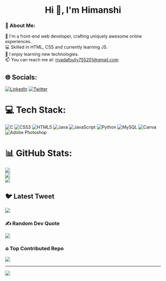 <h1 align="center">Hi 👋, I'm Himanshi  </h1>

### 💫 About Me:
🔭 I'm a front-end web developer, crafting uniquely awesome online experiences..<br>💻 Skilled in HTML, CSS and currently learning JS.<br>🌱 I enjoy learning new technologies.<br>📫 You can reach me at: riyadafouty755201@gmail.com 


## 🌐 Socials:
[![LinkedIn](https://img.shields.io/badge/LinkedIn-%230077B5.svg?logo=linkedin&logoColor=white)](https://www.linkedin.com/in/himanshi-dafouty-b51936230/) [![Twitter](https://img.shields.io/badge/Twitter-%231DA1F2.svg?logo=Twitter&logoColor=white)](https://twitter.com/RiDafouty) 

# 💻 Tech Stack:
![C](https://img.shields.io/badge/c-%2300599C.svg?style=for-the-badge&logo=c&logoColor=white) ![CSS3](https://img.shields.io/badge/css3-%231572B6.svg?style=for-the-badge&logo=css3&logoColor=white) ![HTML5](https://img.shields.io/badge/html5-%23E34F26.svg?style=for-the-badge&logo=html5&logoColor=white) ![Java](https://img.shields.io/badge/java-%23ED8B00.svg?style=for-the-badge&logo=java&logoColor=white) ![JavaScript](https://img.shields.io/badge/javascript-%23323330.svg?style=for-the-badge&logo=javascript&logoColor=%23F7DF1E) ![Python](https://img.shields.io/badge/python-3670A0?style=for-the-badge&logo=python&logoColor=ffdd54) ![MySQL](https://img.shields.io/badge/mysql-%2300f.svg?style=for-the-badge&logo=mysql&logoColor=white) ![Canva](https://img.shields.io/badge/Canva-%2300C4CC.svg?style=for-the-badge&logo=Canva&logoColor=white) ![Adobe Photoshop](https://img.shields.io/badge/adobephotoshop-%2331A8FF.svg?style=for-the-badge&logo=adobephotoshop&logoColor=white)
# 📊 GitHub Stats:
![](https://github-readme-stats.vercel.app/api?username=HimanshiDafouty&theme=dark&hide_border=false&include_all_commits=false&count_private=false)<br/>
![](https://github-readme-streak-stats.herokuapp.com/?user=HimanshiDafouty&theme=dark&hide_border=false)<br/>
![](https://github-readme-stats.vercel.app/api/top-langs/?username=HimanshiDafouty&theme=dark&hide_border=false&include_all_commits=false&count_private=false&layout=compact)

## 🐦 Latest Tweet
[![](https://gtce.itsvg.in/api?username=https://twitter.com/RiDafouty)](https://github.com/VishwaGauravIn/github-twitter-card-embed)

### ✍️ Random Dev Quote
![](https://quotes-github-readme.vercel.app/api?type=horizontal&theme=radical)

### 🔝 Top Contributed Repo
![](https://github-contributor-stats.vercel.app/api?username=HimanshiDafouty&limit=5&theme=dark&combine_all_yearly_contributions=true)

---
[![](https://visitcount.itsvg.in/api?id=HimanshiDafouty&icon=0&color=0)](https://visitcount.itsvg.in)


